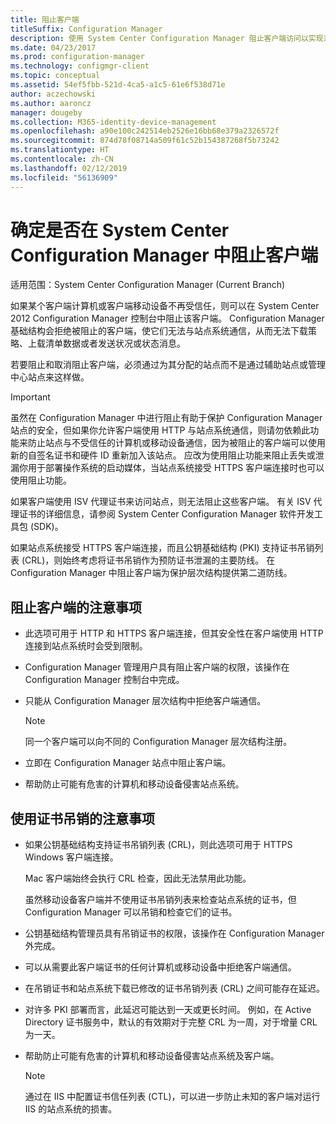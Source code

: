 ```yaml
---
title: 阻止客户端
titleSuffix: Configuration Manager
description: 使用 System Center Configuration Manager 阻止客户端访问以实现系统安全性。
ms.date: 04/23/2017
ms.prod: configuration-manager
ms.technology: configmgr-client
ms.topic: conceptual
ms.assetid: 54ef5fbb-521d-4ca5-a1c5-61e6f538d71e
author: aczechowski
ms.author: aaroncz
manager: dougeby
ms.collection: M365-identity-device-management
ms.openlocfilehash: a90e100c242514eb2526e16bb68e379a2326572f
ms.sourcegitcommit: 874d78f08714a509f61c52b154387268f5b73242
ms.translationtype: HT
ms.contentlocale: zh-CN
ms.lasthandoff: 02/12/2019
ms.locfileid: "56136909"
---
```

# <a name="determine-whether-to-block-clients-in-system-center-configuration-manager"></a>确定是否在 System Center Configuration Manager 中阻止客户端

适用范围：System Center Configuration Manager (Current Branch)

如果某个客户端计算机或客户端移动设备不再受信任，则可以在 System Center 2012 Configuration Manager 控制台中阻止该客户端。 Configuration Manager 基础结构会拒绝被阻止的客户端，使它们无法与站点系统通信，从而无法下载策略、上载清单数据或者发送状况或状态消息。  

 若要阻止和取消阻止客户端，必须通过为其分配的站点而不是通过辅助站点或管理中心站点来这样做。  

> [!IMPORTANT]  
>  虽然在 Configuration Manager 中进行阻止有助于保护 Configuration Manager 站点的安全，但如果你允许客户端使用 HTTP 与站点系统通信，则请勿依赖此功能来防止站点与不受信任的计算机或移动设备通信，因为被阻止的客户端可以使用新的自签名证书和硬件 ID 重新加入该站点。 应改为使用阻止功能来阻止丢失或泄漏你用于部署操作系统的启动媒体，当站点系统接受 HTTPS 客户端连接时也可以使用阻止功能。  

 如果客户端使用 ISV 代理证书来访问站点，则无法阻止这些客户端。 有关 ISV 代理证书的详细信息，请参阅 System Center Configuration Manager 软件开发工具包 (SDK)。  

 如果站点系统接受 HTTPS 客户端连接，而且公钥基础结构 (PKI) 支持证书吊销列表 (CRL)，则始终考虑将证书吊销作为预防证书泄漏的主要防线。 在 Configuration Manager 中阻止客户端为保护层次结构提供第二道防线。  

##  <a name="BKMK_Block_vs_CRL"></a> 阻止客户端的注意事项  

-   此选项可用于 HTTP 和 HTTPS 客户端连接，但其安全性在客户端使用 HTTP 连接到站点系统时会受到限制。  

-   Configuration Manager 管理用户具有阻止客户端的权限，该操作在 Configuration Manager 控制台中完成。  

-   只能从 Configuration Manager 层次结构中拒绝客户端通信。  

    > [!NOTE]  
    >  同一个客户端可以向不同的 Configuration Manager 层次结构注册。  

-   立即在 Configuration Manager 站点中阻止客户端。  

-   帮助防止可能有危害的计算机和移动设备侵害站点系统。  

## <a name="considerations-for-using-certificate-revocation"></a>使用证书吊销的注意事项  

-   如果公钥基础结构支持证书吊销列表 (CRL)，则此选项可用于 HTTPS Windows 客户端连接。  

     Mac 客户端始终会执行 CRL 检查，因此无法禁用此功能。  

     虽然移动设备客户端并不使用证书吊销列表来检查站点系统的证书，但 Configuration Manager 可以吊销和检查它们的证书。  

-   公钥基础结构管理员具有吊销证书的权限，该操作在 Configuration Manager 外完成。  

-   可以从需要此客户端证书的任何计算机或移动设备中拒绝客户端通信。  

-   在吊销证书和站点系统下载已修改的证书吊销列表 (CRL) 之间可能存在延迟。  

-   对许多 PKI 部署而言，此延迟可能达到一天或更长时间。 例如，在 Active Directory 证书服务中，默认的有效期对于完整 CRL 为一周，对于增量 CRL 为一天。  

-   帮助防止可能有危害的计算机和移动设备侵害站点系统及客户端。  

    > [!NOTE]  
    >  通过在 IIS 中配置证书信任列表 (CTL)，可以进一步防止未知的客户端对运行 IIS 的站点系统的损害。  
